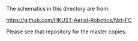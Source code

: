 The schematics in this directory are from:

  https://github.com/HKUST-Aerial-Robotics/Nxt-FC

Please see that repository for the master copies.
